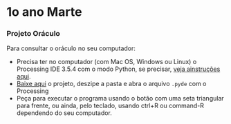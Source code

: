 # 1o ano Marte


### Projeto Oráculo

Para consultar o oráculo no seu computador:
- Precisa ter no computador (com Mac OS, Windows ou Linux) o Processing IDE 3.5.4 com o modo Python, se precisar, [veja ainstruções aqui](https://abav.lugaralgum.com/como-instalar-o-processing-modo-python/).
- [Baixe aqui](https://drive.google.com/file/d/1af3OR70PSC_Hd8BLpcyUrL50EIY83ypN/view?usp=sharing) o projeto, deszipe a pasta e abra o arquivo `.pyde` com o Processing
- Peça para executar o programa usando o botão com uma seta triangular para frente, ou ainda, pelo teclado, usando ctrl+R ou command-R dependendo do seu computador.
